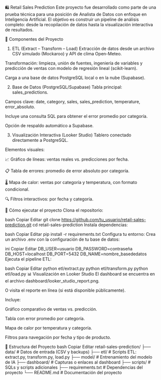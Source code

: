 🛍️ Retail Sales Prediction
Este proyecto fue desarrollado como parte de una prueba técnica para una posición de Analista de Datos con enfoque en Inteligencia Artificial. El objetivo es construir un pipeline de análisis completo: desde la recopilación de datos hasta la visualización interactiva de resultados.

🔧 Componentes del Proyecto
1. ETL (Extract – Transform – Load)
Extracción de datos desde un archivo CSV simulado (Mockaroo) y API de clima Open-Meteo.

Transformación: limpieza, unión de fuentes, ingeniería de variables y predicción de ventas con modelo de regresión lineal (scikit-learn).

Carga a una base de datos PostgreSQL local o en la nube (Supabase).

2. Base de Datos (PostgreSQL/Supabase)
Tabla principal: sales_predictions.

Campos clave: date, category, sales, sales_prediction, temperature, error_absoluto.

Incluye una consulta SQL para obtener el error promedio por categoría.

Opción de respaldo automático a Supabase.

3. Visualización Interactiva (Looker Studio)
Tablero conectado directamente a PostgreSQL.

Elementos visuales:

📈 Gráfico de líneas: ventas reales vs. predicciones por fecha.

📋 Tabla de errores: promedio de error absoluto por categoría.

🌡️ Mapa de calor: ventas por categoría y temperatura, con formato condicional.

🔍 Filtros interactivos: por fecha y categoría.

🚀 Cómo ejecutar el proyecto
Clona el repositorio:

bash
Copiar
Editar
git clone https://github.com/tu_usuario/retail-sales-prediction.git
cd retail-sales-prediction
Instala dependencias:

bash
Copiar
Editar
pip install -r requirements.txt
Configura tu entorno:
Crea un archivo .env con la configuración de tu base de datos:

ini
Copiar
Editar
DB_USER=usuario
DB_PASSWORD=contraseña
DB_HOST=localhost
DB_PORT=5432
DB_NAME=nombre_basededatos
Ejecuta el pipeline ETL:

bash
Copiar
Editar
python etl/extract.py
python etl/transform.py
python etl/load.py
📊 Visualización en Looker Studio
El dashboard se encuentra en el archivo dashboard/looker_studio_report.png.

O visita el reporte en línea (si está disponible públicamente).

Incluye:

Gráfico comparativo de ventas vs. predicción.

Tabla con error promedio por categoría.

Mapa de calor por temperatura y categoría.

Filtros para navegación por fecha y tipo de producto.

📁 Estructura del Proyecto
bash
Copiar
Editar
retail-sales-prediction/
├── data/                  # Datos de entrada (CSV y backups)
├── etl/                   # Scripts ETL: extract.py, transform.py, load.py
├── model/                 # Entrenamiento del modelo de IA
├── dashboard/             # Capturas o enlaces al dashboard
├── scripts/               # SQLs y scripts adicionales
├── requirements.txt       # Dependencias del proyecto
└── README.md              # Documentación del proyecto



